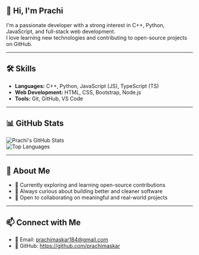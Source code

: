 ## 👋 Hi, I'm Prachi

I'm a passionate developer with a strong interest in C++, Python, JavaScript, and full-stack web development.  
I love learning new technologies and contributing to open-source projects on GitHub.

---

## 🛠 Skills

- **Languages:** C++, Python, JavaScript (JS), TypeScript (TS)
- **Web Development:** HTML, CSS, Bootstrap, Node.js
- **Tools:** Git, GitHub, VS Code

---

## 📊 GitHub Stats

![Prachi's GitHub Stats](https://github-readme-stats.vercel.app/api?username=prachi-maskar&show_icons=true&theme=radical)  
![Top Languages](https://github-readme-stats.vercel.app/api/top-langs/?username=prachi-maskar&layout=compact&theme=radical)

---

## 💬 About Me

- 🌱 Currently exploring and learning open-source contributions  
- 🧠 Always curious about building better and cleaner software  
- 🤝 Open to collaborating on meaningful and real-world projects  

---

## 📫 Connect with Me

- 📧 Email: prachimaskar184@gmail.com
- 🐙 GitHub: https://github.com/prachimaskar
